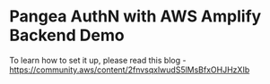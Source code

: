 # Pangea AuthN with AWS Amplify Backend Demo

To learn how to set it up, please read this blog - https://community.aws/content/2fnvsqxlwudS5lMsBfxOHJHzXIb
